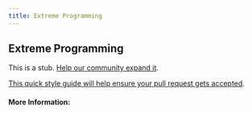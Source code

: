 ```yaml
---
title: Extreme Programming
---
```


## Extreme Programming

This is a stub. [Help our community expand it](https://github.com/freecodecamp/guides/tree/master/src/pages/articles/agile/extreme-programming/index.md).

[This quick style guide will help ensure your pull request gets accepted](https://github.com/freeCodeCamp/guides/blob/master/README.md).

<!-- The article goes here, in GitHub-flavored Markdown. Feel free to add YouTube videos, images, and CodePen/JSBin embeds  -->

#### More Information:
<!-- Please add any articles you think might be helpful to read before writing the article -->


